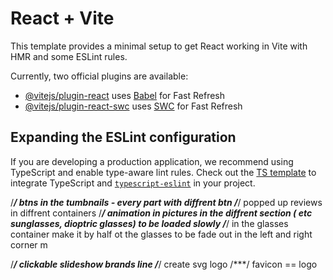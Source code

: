 # React + Vite

This template provides a minimal setup to get React working in Vite with HMR and some ESLint rules.

Currently, two official plugins are available:

- [@vitejs/plugin-react](https://github.com/vitejs/vite-plugin-react/blob/main/packages/plugin-react/README.md) uses [Babel](https://babeljs.io/) for Fast Refresh
- [@vitejs/plugin-react-swc](https://github.com/vitejs/vite-plugin-react-swc) uses [SWC](https://swc.rs/) for Fast Refresh

## Expanding the ESLint configuration

If you are developing a production application, we recommend using TypeScript and enable type-aware lint rules. Check out the [TS template](https://github.com/vitejs/vite/tree/main/packages/create-vite/template-react-ts) to integrate TypeScript and [`typescript-eslint`](https://typescript-eslint.io) in your project.


/***/      btns in the tumbnails - every part with diffrent btn
/***/      popped up reviews in diffrent containers
/***/      animation in pictures in the diffrent section ( etc sunglasses, dioptric glasses) to be loaded slowly
/***/   in the glasses container make it by half ot the glasses to be fade out in the left and right corner m

/***/      clickable slideshow brands line
/***/      create svg logo
/***/      favicon == logo
